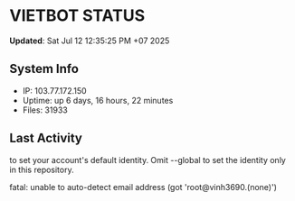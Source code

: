 # VIETBOT STATUS
**Updated**: Sat Jul 12 12:35:25 PM +07 2025

## System Info
- IP: 103.77.172.150
- Uptime: up 6 days, 16 hours, 22 minutes
- Files: 31933

## Last Activity

to set your account's default identity.
Omit --global to set the identity only in this repository.

fatal: unable to auto-detect email address (got 'root@vinh3690.(none)')

